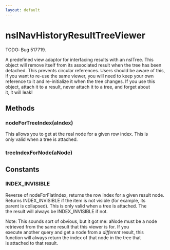 ```yaml
---
layout: default
---
```


# nsINavHistoryResultTreeViewer #
  
TODO: Bug 517719.  
  
A predefined view adaptor for interfacing results with an nsITree. This  
object will remove itself from its associated result when the tree has been  
detached. This prevents circular references. Users should be aware of this,  
if you want to re-use the same viewer, you will need to keep your own  
reference to it and re-initialize it when the tree changes. If you use this  
object, attach it to a result, never attach it to a tree, and forget about  
it, it will leak!  
  

## Methods ##

### nodeForTreeIndex(aIndex) ###
  
This allows you to get at the real node for a given row index. This is  
only valid when a tree is attached.  
  

### treeIndexForNode(aNode) ###

## Constants ##

### INDEX_INVISIBLE ###
  
Reverse of nodeForFlatIndex, returns the row index for a given result node.  
Returns INDEX_INVISIBLE if the item is not visible (for example, its  
parent is collapsed). This is only valid when a tree is attached. The  
the result will always be INDEX_INVISIBLE if not.  
  
Note: This sounds sort of obvious, but it got me: aNode must be a node  
      retrieved from the same result that this viewer is for. If you   
      execute another query and get a node from a _different_ result, this   
      function will always return the index of that node in the tree that  
      is attached to that result.  
  
